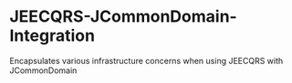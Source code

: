 JEECQRS-JCommonDomain-Integration
=================================

Encapsulates various infrastructure concerns when using JEECQRS with JCommonDomain
